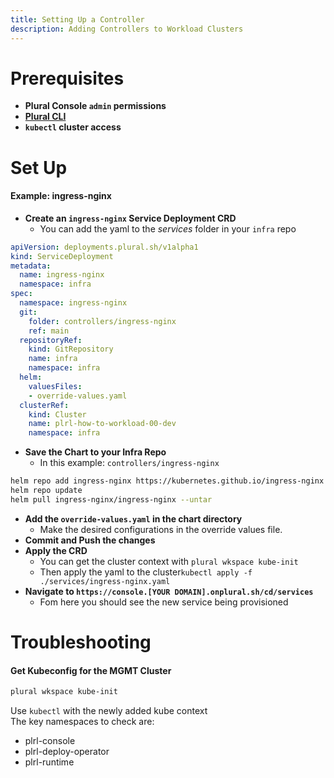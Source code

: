 ```yaml
---
title: Setting Up a Controller
description: Adding Controllers to Workload Clusters
---
```


# Prerequisites
* **Plural Console `admin` permissions**  
* **[Plural CLI](/how-to/set-up/plural-cli)**
* **`kubectl` cluster access**


# Set Up

#### Example: ingress-nginx
* **Create an `ingress-nginx` Service Deployment CRD**
  * You can add the yaml to the _services_ folder in your `infra` repo
```yaml
apiVersion: deployments.plural.sh/v1alpha1
kind: ServiceDeployment
metadata:
  name: ingress-nginx
  namespace: infra
spec:
  namespace: ingress-nginx
  git:
    folder: controllers/ingress-nginx
    ref: main
  repositoryRef:
    kind: GitRepository
    name: infra
    namespace: infra
  helm:
    valuesFiles:
    - override-values.yaml
  clusterRef:
    kind: Cluster
    name: plrl-how-to-workload-00-dev
    namespace: infra
```  
* **Save the Chart to your Infra Repo**
  * In this example: `controllers/ingress-nginx`
```sh
helm repo add ingress-nginx https://kubernetes.github.io/ingress-nginx
helm repo update
helm pull ingress-nginx/ingress-nginx --untar
```
* **Add the `override-values.yaml` in the chart directory**
  * Make the desired configurations in the override values file.
* **Commit and Push the changes**
* **Apply the CRD**
  * You can get the cluster context with `plural wkspace kube-init`
  * Then apply the yaml to the cluster`kubectl apply -f ./services/ingress-nginx.yaml`
* **Navigate to `https://console.[YOUR DOMAIN].onplural.sh/cd/services`**  
  * Fom here you should see the new service being provisioned


# Troubleshooting
#### Get Kubeconfig for the MGMT Cluster
```sh
plural wkspace kube-init
```

Use `kubectl` with the newly added kube context  
The key namespaces to check are:   
* plrl-console
* plrl-deploy-operator
* plrl-runtime
